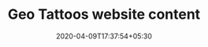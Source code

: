 ---
title: "Geo Tattoos website content"
image: /images/clients/logo-geo.png
tags: ["content"]
description: "https://www.geotattoos.com/"
date: 2020-04-09T17:37:54+05:30
draft: false
---